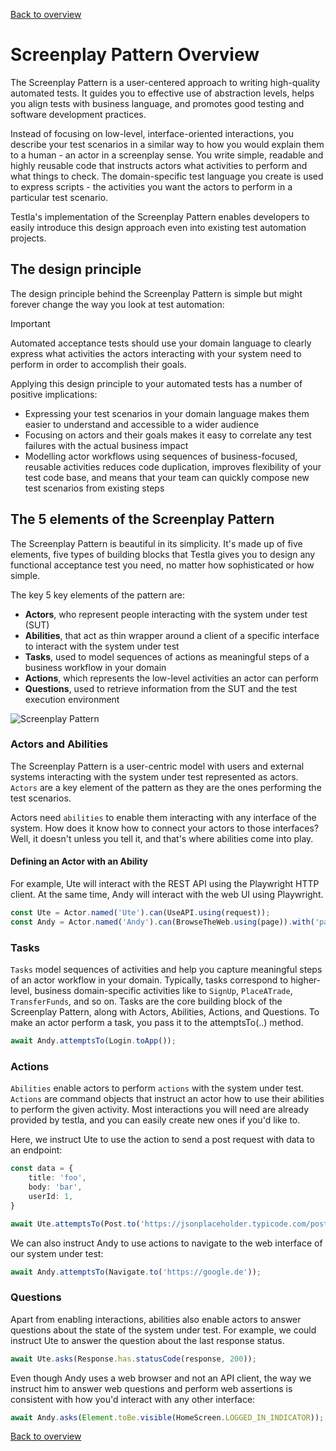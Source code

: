 [Back to overview](../../README.md)

# Screenplay Pattern Overview

The Screenplay Pattern is a user-centered approach to writing high-quality automated tests. It guides you to effective use of abstraction levels, helps you align tests with business language, and promotes good testing and software development practices.

Instead of focusing on low-level, interface-oriented interactions, you describe your test scenarios in a similar way to how you would explain them to a human - an actor in a screenplay sense. You write simple, readable and highly reusable code that instructs actors what activities to perform and what things to check. The domain-specific test language you create is used to express scripts - the activities you want the actors to perform in a particular test scenario.

Testla's implementation of the Screenplay Pattern enables developers to easily introduce this design approach even into existing test automation projects.

## The design principle

The design principle behind the Screenplay Pattern is simple but might forever change the way you look at test automation:
> [!IMPORTANT]
> Automated acceptance tests should use your domain language to clearly express what activities the actors interacting with your system need to perform in order to accomplish their goals.

Applying this design principle to your automated tests has a number of positive implications:
- Expressing your test scenarios in your domain language makes them easier to understand and accessible to a wider audience
- Focusing on actors and their goals makes it easy to correlate any test failures with the actual business impact
- Modelling actor workflows using sequences of business-focused, reusable activities reduces code duplication, improves flexibility of your test code base, and means that your team can quickly compose new test scenarios from existing steps

## The 5 elements of the Screenplay Pattern

The Screenplay Pattern is beautiful in its simplicity. It's made up of five elements, five types of building blocks that Testla gives you to design any functional acceptance test you need, no matter how sophisticated or how simple.

The key 5 key elements of the pattern are: 
- **Actors**, who represent people interacting with the system under test (SUT)
- **Abilities**, that act as thin wrapper around a client of a specific interface to interact with the system under test
- **Tasks**, used to model sequences of actions as meaningful steps of a business workflow in your domain
- **Actions**, which represents the low-level activities an actor can perform
- **Questions**, used to retrieve information from the SUT and the test execution environment

![Screenplay Pattern](./assets/screenplay_pattern.png)

### Actors and Abilities

The Screenplay Pattern is a user-centric model with users and external systems interacting with the system under test represented as actors. `Actors` are a key element of the pattern as they are the ones performing the test scenarios.

Actors need `abilities` to enable them interacting with any interface of the system. How does it know how to connect your actors to those interfaces? Well, it doesn't unless you tell it, and that's where abilities come into play.

#### Defining an Actor with an Ability

For example, Ute will interact with the REST API using the Playwright HTTP client. At the same time, Andy will interact with the web UI using Playwright. 

```typescript
const Ute = Actor.named('Ute').can(UseAPI.using(request));
const Andy = Actor.named('Andy').can(BrowseTheWeb.using(page)).with('page', page);
```

### Tasks

`Tasks` model sequences of activities and help you capture meaningful steps of an actor workflow in your domain. Typically, tasks correspond to higher-level, business domain-specific activities like to `SignUp`, `PlaceATrade`, `TransferFunds`, and so on. 
Tasks are the core building block of the Screenplay Pattern, along with Actors, Abilities, Actions, and Questions.
To make an actor perform a task, you pass it to the attemptsTo(..) method.

```typescript
await Andy.attemptsTo(Login.toApp());
```

### Actions

`Abilities` enable actors to perform `actions` with the system under test. `Actions` are command objects that instruct an actor how to use their abilities to perform the given activity. Most interactions you will need are already provided by testla, and you can easily create new ones if you'd like to.

Here, we instruct Ute to use the action to send a post request with data to an endpoint:

```typescript
const data = {
    title: 'foo',
    body: 'bar',
    userId: 1,
}

await Ute.attemptsTo(Post.to('https://jsonplaceholder.typicode.com/posts').withData(data));
```
We can also instruct Andy to use actions to navigate to the web interface of our system under test:

```typescript
await Andy.attemptsTo(Navigate.to('https://google.de'));
```

### Questions

Apart from enabling interactions, abilities also enable actors to answer questions about the state of the system under test. 
For example, we could instruct Ute to answer the question about the last response status. 

```typescript
await Ute.asks(Response.has.statusCode(response, 200));
```

Even though Andy uses a web browser and not an API client, the way we instruct him to answer web questions and perform web assertions is consistent with how you'd interact with any other interface:

```typescript
await Andy.asks(Element.toBe.visible(HomeScreen.LOGGED_IN_INDICATOR));
```

[Back to overview](../../README.md)